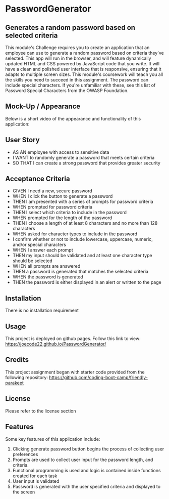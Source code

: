 
# PasswordGenerator

## Generates a random password based on selected criteria

This module's Challenge requires you to create an application that an employee can use to generate a random password based on criteria they've selected. This app will run in the browser, and will feature dynamically updated HTML and CSS powered by JavaScript code that you write. It will have a clean and polished user interface that is responsive, ensuring that it adapts to multiple screen sizes. This module's coursework will teach you all the skills you need to succeed in this assignment. The password can include special characters. If you're unfamiliar with these, see this list of Password Special Characters from the OWASP Foundation.

## Mock-Up / Appearance

Below is a short video of the appearance and functionality of this application:

## User Story

- AS AN employee with access to sensitive data
- I WANT to randomly generate a password that meets certain criteria
- SO THAT I can create a strong password that provides greater security

## Acceptance Criteria

- GIVEN I need a new, secure password
- WHEN I click the button to generate a password
- THEN I am presented with a series of prompts for password criteria
- WHEN prompted for password criteria
- THEN I select which criteria to include in the password
- WHEN prompted for the length of the password
- THEN I choose a length of at least 8 characters and no more than 128 characters
- WHEN asked for character types to include in the password
- I confirm whether or not to include lowercase, uppercase, numeric, and/or special characters
- WHEN I answer each prompt
- THEN my input should be validated and at least one character type should be selected
- WHEN all prompts are answered
- THEN a password is generated that matches the selected criteria
- WHEN the password is generated
- THEN the password is either displayed in an alert or written to the page

## Installation

There is no installation requirement

## Usage

This project is deployed on github pages.
Follow this link to view: <https://joecode22.github.io/PasswordGenerator/>

## Credits

This project assignment began with starter code provided from the following repository:
<https://github.com/coding-boot-camp/friendly-parakeet>

## License

Please refer to the license section

## Features

Some key features of this application include:

1. Clicking generate password button begins the process of collecting user preferences
2. Prompts are used to collect user input for the password length, and criteria.
3. Functional programming is used and logic is contained inside functions created for each task
4. User input is validated
5. Password is generated with the user specified criteria and displayed to the screen
